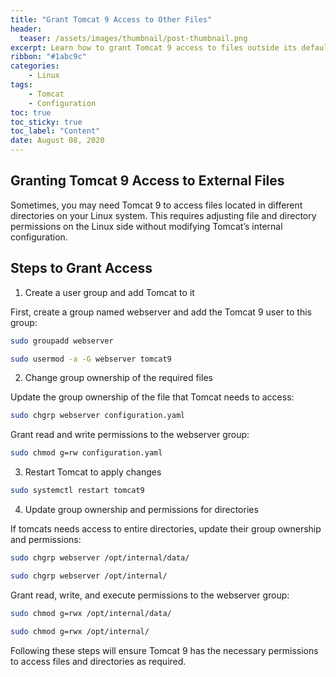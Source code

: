 ```yaml
---
title: "Grant Tomcat 9 Access to Other Files"
header:
  teaser: /assets/images/thumbnail/post-thumbnail.png
excerpt: Learn how to grant Tomcat 9 access to files outside its default directory.
ribbon: "#1abc9c"
categories:
    - Linux
tags:
    - Tomcat
    - Configuration
toc: true
toc_sticky: true
toc_label: "Content"
date: August 08, 2020
---
```


## Granting Tomcat 9 Access to External Files

Sometimes, you may need Tomcat 9 to access files located in different directories on your Linux system. This requires adjusting file and directory permissions on the Linux side without modifying Tomcat’s internal configuration.

## Steps to Grant Access

1. Create a user group and add Tomcat to it

First, create a group named webserver and add the Tomcat 9 user to this group:

```bash
sudo groupadd webserver

sudo usermod -a -G webserver tomcat9
```

2. Change group ownership of the required files

Update the group ownership of the file that Tomcat needs to access:

```bash
sudo chgrp webserver configuration.yaml
```

Grant read and write permissions to the webserver group:

```bash
sudo chmod g=rw configuration.yaml
```

3. Restart Tomcat to apply changes

```bash
sudo systemctl restart tomcat9
```

4. Update group ownership and permissions for directories

If tomcats needs access to entire directories, update their group ownership and permissions:

```bash
sudo chgrp webserver /opt/internal/data/

sudo chgrp webserver /opt/internal/
```

Grant read, write, and execute permissions to the webserver group:

```bash
sudo chmod g=rwx /opt/internal/data/

sudo chmod g=rwx /opt/internal/
```

Following these steps will ensure Tomcat 9 has the necessary permissions to access files and directories as required.